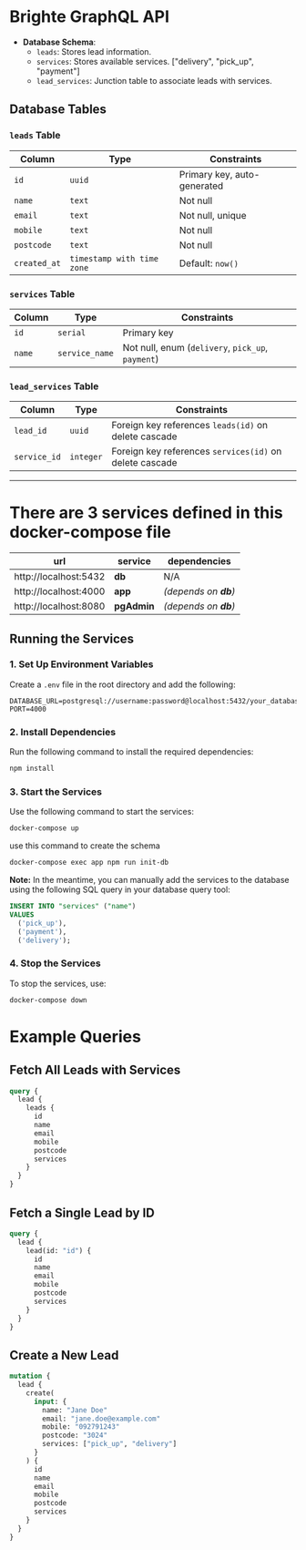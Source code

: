 # Brighte GraphQL API

- **Database Schema**:
  - `leads`: Stores lead information.
  - `services`: Stores available services. ["delivery", "pick_up", "payment"]
  - `lead_services`: Junction table to associate leads with services.

## Database Tables

### `leads` Table

| Column       | Type                       | Constraints                 |
| ------------ | -------------------------- | --------------------------- |
| `id`         | `uuid`                     | Primary key, auto-generated |
| `name`       | `text`                     | Not null                    |
| `email`      | `text`                     | Not null, unique            |
| `mobile`     | `text`                     | Not null                    |
| `postcode`   | `text`                     | Not null                    |
| `created_at` | `timestamp with time zone` | Default: `now()`            |

### `services` Table

| Column | Type           | Constraints                                       |
| ------ | -------------- | ------------------------------------------------- |
| `id`   | `serial`       | Primary key                                       |
| `name` | `service_name` | Not null, enum (`delivery`, `pick_up`, `payment`) |

### `lead_services` Table

| Column       | Type      | Constraints                                             |
| ------------ | --------- | ------------------------------------------------------- |
| `lead_id`    | `uuid`    | Foreign key references `leads(id)` on delete cascade    |
| `service_id` | `integer` | Foreign key references `services(id)` on delete cascade |

---

# There are 3 services defined in this docker-compose file

| url                   | service     | dependencies          |
| --------------------- | ----------- | --------------------- |
| http://localhost:5432 | **db**      | N/A                   |
| http://localhost:4000 | **app**     | _(depends on **db**)_ |
| http://localhost:8080 | **pgAdmin** | _(depends on **db**)_ |

## Running the Services

### 1. Set Up Environment Variables

Create a `.env` file in the root directory and add the following:

```env
DATABASE_URL=postgresql://username:password@localhost:5432/your_database
PORT=4000
```

### 2. Install Dependencies

Run the following command to install the required dependencies:

```bash
npm install
```

### 3. Start the Services

Use the following command to start the services:

```bash
docker-compose up
```

use this command to create the schema

```bash
docker-compose exec app npm run init-db
```

**Note:** In the meantime, you can manually add the services to the database using the following SQL query in your database query tool:

```sql
INSERT INTO "services" ("name")
VALUES
  ('pick_up'),
  ('payment'),
  ('delivery');
```

### 4. Stop the Services

To stop the services, use:

```bash
docker-compose down
```

# Example Queries

## Fetch All Leads with Services

```graphql
query {
  lead {
    leads {
      id
      name
      email
      mobile
      postcode
      services
    }
  }
}
```

## Fetch a Single Lead by ID

```graphql
query {
  lead {
    lead(id: "id") {
      id
      name
      email
      mobile
      postcode
      services
    }
  }
}
```

## Create a New Lead

```graphql
mutation {
  lead {
    create(
      input: {
        name: "Jane Doe"
        email: "jane.doe@example.com"
        mobile: "092791243"
        postcode: "3024"
        services: ["pick_up", "delivery"]
      }
    ) {
      id
      name
      email
      mobile
      postcode
      services
    }
  }
}
```
